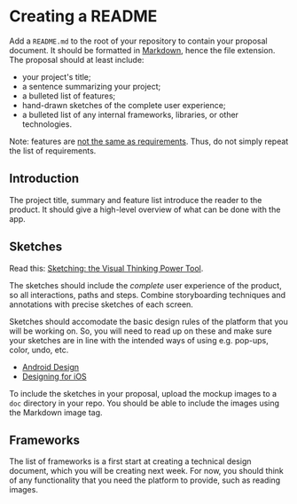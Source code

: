 # Creating a README

Add a `README.md` to the root of your repository to contain your proposal document. It should be formatted in [Markdown], hence the file extension. The proposal should at least include:

[Markdown]: http://daringfireball.net/projects/markdown/syntax

* your project's title;
* a sentence summarizing your project;
* a bulleted list of features;
* hand-drawn sketches of the complete user experience;
* a bulleted list of any internal frameworks, libraries, or other technologies.

Note: features are [not the same as requirements](http://pmblog.accompa.com/2009/07/13/features-vs-requirements-requirements-management-basics/). Thus, do not simply repeat the list of requirements.

## Introduction

The project title, summary and feature list introduce the reader to the product. It should give a high-level overview of what can be done with the app.

## Sketches

Read this: [Sketching: the Visual Thinking Power Tool](http://alistapart.com/article/sketching-the-visual-thinking-power-tool).

The sketches should include the *complete* user experience of the product, so all interactions, paths and steps. Combine storyboarding techniques and annotations with precise sketches of each screen.

Sketches should accomodate the basic design rules of the platform that you will be working on. So, you will need to read up on these and make sure your sketches are in line with the intended ways of using e.g. pop-ups, color, undo, etc.

- [Android Design](https://developer.android.com/design/index.html)
- [Designing for iOS](https://developer.apple.com/library/ios/documentation/UserExperience/Conceptual/MobileHIG/index.html)

To include the sketches in your proposal, upload the mockup images to a `doc`
directory in your repo. You should be able to include the images using the Markdown image tag.

## Frameworks

The list of frameworks is a first start at creating a technical design document, which you will be creating next week. For now, you should think of any functionality that you need the platform to provide, such as reading images.
